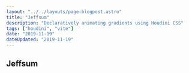 ```yaml
---
layout: "../../layouts/page-blogpost.astro"
title: "Jeffsum"
description: "Declaratively animating gradients using Houdini CSS"
tags: ["houdini", "vite"]
date: "2019-11-19"
dateUpdated: "2019-11-19"
---
```


## Jeffsum
